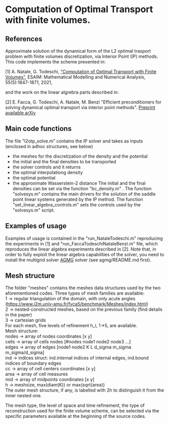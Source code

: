 # Computation of Optimal Transport with finite volumes. 

## References

Approximate solution of the dynamical form of the L2 optimal trasport problem with finite volumes discretization, via Interior Point (IP) methods. This code implements the scheme presented in:

[1] A. Natale, G. Todeschi, ["Computation of Optimal Transport with Finite Volumes"](https://www.esaim-m2an.org/articles/m2an/abs/2021/06/m2an210008/m2an210008.html.), ESAIM: Mathematical Modelling and Numerical Analysis, 55(5):1847-1871, 2021, 

and the work on the linear algrebra parts described in:

[2] E. Facca, G. Todeschi, A. Natale, M. Benzi "Efficient preconditioners for solving dynamical optimal transport via interior point methods". [Preprint available arXiv](https://arxiv.org/abs/2209.00315.)

## Main code functions
The file "l2otp_solve.m" contains the IP solver and takes as inputs (enclosed in adhoc structures, see below)
- the meshes for the discretization of the density and the potential
- the initial and the final densities to be transported
- the solver controls
and it returns
- the optimal interpolationg density
- the optimal potential
- the approximate Wasserstein-2 distance
The initial and the final densities can be set via the function "bc_density.m" .
The function "solvesys.m" contains the main drivers for the solution of the saddle point linear systems generated by the IP method.
The function "set_linear_algebra_controls.m" sets the controls used by the "solvesys.m" script. 

## Examples of usage
Examples of usage is contained in the "run_NataleTodeschi.m"  reproducing the experiments in [1] and 
"run_FaccaTodeschiNataleBenzi.m" file, which reproduces the linear algebra experiments described in [2].
Note that, in order to fully exploit the linear algebra capabilities of the solver, you need to install the multigrid solver [AGMG](http://agmg.eu/) solver (see agmg/README.md first).

## Mesh structure
The folder "meshes" contains the meshes data structures used by the two aforementioned codes.
Three types of mesh families are available: \
1 -> regular triangulation of the domain, with only acute angles
     (https://www.i2m.univ-amu.fr/fvca5/benchmark/Meshes/index.html) \
2 -> nested-constructed meshes, based on the previous family
     (find details in the paper) \
3 -> cartesian grids \
For each mesh, five levels of refinement h_i, 1->5, are available. \
Mesh structure: \
nodes -> array of nodes coordinates [x y] \
cells -> array of cells nodes [#nodes node1 node2 node3 ...] \
edges -> array of edges [node1 node2 K L d_sigma m_sigma m_sigma/d_sigma] \
ind -> indices struct: ind.internal indices of internal edges, ind.bound indices of boundary edges \
cc -> array of cell centers coordinates [x y] \
area -> array of cell measures \
mid -> array of midpoints coordinates [x y] \
h -> meshsize, max(diam(K)) or max(sqrt(area)) \
The outer mesh structure, if any, is labelled with 2h to distinguish it
from the inner nested one.

The mesh type, the level of space and time refinement, the type of reconstruction
used for the finite volume scheme, can be selected via the specific parameters 
available at the beginning of the source codes.

